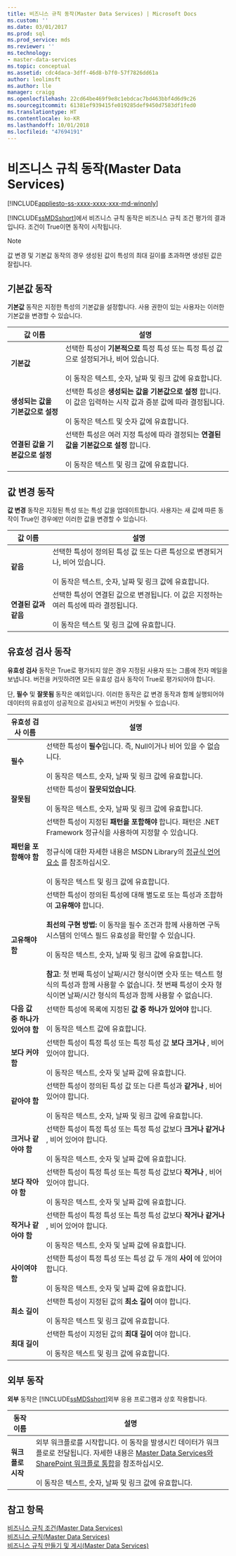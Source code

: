 ```yaml
---
title: 비즈니스 규칙 동작(Master Data Services) | Microsoft Docs
ms.custom: ''
ms.date: 03/01/2017
ms.prod: sql
ms.prod_service: mds
ms.reviewer: ''
ms.technology:
- master-data-services
ms.topic: conceptual
ms.assetid: cdc4daca-3dff-46d8-b7f0-57f7826dd61a
author: leolimsft
ms.author: lle
manager: craigg
ms.openlocfilehash: 22cd64be469f9e8c1ebdcac7bd463bbf4d6d9c26
ms.sourcegitcommit: 61381ef939415fe019285def9450d7583df1fed0
ms.translationtype: HT
ms.contentlocale: ko-KR
ms.lasthandoff: 10/01/2018
ms.locfileid: "47694191"
---
```

# <a name="business-rule-actions-master-data-services"></a>비즈니스 규칙 동작(Master Data Services)

[!INCLUDE[appliesto-ss-xxxx-xxxx-xxx-md-winonly](../includes/appliesto-ss-xxxx-xxxx-xxx-md-winonly.md)]

  [!INCLUDE[ssMDSshort](../includes/ssmdsshort-md.md)]에서 비즈니스 규칙 동작은 비즈니스 규칙 조건 평가의 결과입니다. 조건이 True이면 동작이 시작됩니다.  
  
> [!NOTE]  
>  값 변경 및 기본값 동작의 경우 생성된 값이 특성의 최대 길이를 초과하면 생성된 값은 잘립니다.  
  
## <a name="default-value-actions"></a>기본값 동작  
 **기본값** 동작은 지정한 특성의 기본값을 설정합니다. 사용 권한이 있는 사용자는 이러한 기본값을 변경할 수 있습니다.  
  
|값 이름|설명|  
|----------------|-----------------|  
|**기본값**|선택한 특성이 **기본적으로** 특정 특성 또는 특정 특성 값으로 설정되거나, 비어 있습니다.<br /><br /> 이 동작은 텍스트, 숫자, 날짜 및 링크 값에 유효합니다.|  
|**생성되는 값을 기본값으로 설정**|선택한 특성은 **생성되는 값을 기본값으로 설정** 합니다. 이 값은 입력하는 시작 값과 증분 값에 따라 결정됩니다.<br /><br /> 이 동작은 텍스트 및 숫자 값에 유효합니다.|  
|**연결된 값을 기본값으로 설정**|선택한 특성은 여러 지정 특성에 따라 결정되는 **연결된 값을 기본값으로 설정** 합니다.<br /><br /> 이 동작은 텍스트 및 링크 값에 유효합니다.|  
  
## <a name="change-value-actions"></a>값 변경 동작  
 **값 변경** 동작은 지정된 특성 또는 특성 값을 업데이트합니다. 사용자는 새 값에 따른 동작이 True인 경우에만 이러한 값을 변경할 수 있습니다.  
  
|값 이름|설명|  
|----------------|-----------------|  
|**같음**|선택한 특성이 정의된 특성 값 또는 다른 특성으로 변경되거나, 비어 있습니다.<br /><br /> 이 동작은 텍스트, 숫자, 날짜 및 링크 값에 유효합니다.|  
|**연결된 값과 같음**|선택한 특성이 연결된 값으로 변경됩니다. 이 값은 지정하는 여러 특성에 따라 결정됩니다.<br /><br /> 이 동작은 텍스트 및 링크 값에 유효합니다.|  
  
## <a name="validation-actions"></a>유효성 검사 동작  
 **유효성 검사** 동작은 True로 평가되지 않은 경우 지정된 사용자 또는 그룹에 전자 메일을 보냅니다. 버전을 커밋하려면 모든 유효성 검사 동작이 True로 평가되어야 합니다.  
  
 단, **필수** 및 **잘못됨** 동작은 예외입니다. 이러한 동작은 값 변경 동작과 함께 실행되어야 데이터의 유효성이 성공적으로 검사되고 버전이 커밋될 수 있습니다.  
  
|유효성 검사 이름|설명|  
|---------------------|-----------------|  
|**필수**|선택한 특성이 **필수**입니다. 즉, Null이거나 비어 있을 수 없습니다.<br /><br /> 이 동작은 텍스트, 숫자, 날짜 및 링크 값에 유효합니다.|  
|**잘못됨**|선택한 특성이 **잘못되었습니다**.<br /><br /> 이 동작은 텍스트, 숫자, 날짜 및 링크 값에 유효합니다.|  
|**패턴을 포함해야 함**|선택한 특성이 지정된 **패턴을 포함해야** 합니다. 패턴은 .NET Framework 정규식을 사용하여 지정할 수 있습니다.<br /><br /> 정규식에 대한 자세한 내용은 MSDN Library의 [정규식 언어 요소](http://go.microsoft.com/fwlink/?LinkId=164401) 를 참조하십시오.<br /><br /> 이 동작은 텍스트 및 링크 값에 유효합니다.|  
|**고유해야 함**|선택한 특성이 정의된 특성에 대해 별도로 또는 특성과 조합하여 **고유해야** 합니다.<br /><br /> **최선의 구현 방법:** 이 동작을 필수 조건과 함께 사용하면 구독 시스템의 인덱스 필드 유효성을 확인할 수 있습니다.<br /><br /> 이 동작은 텍스트, 숫자, 날짜 및 링크 값에 유효합니다.<br /><br /> **참고**: 첫 번째 특성이 날짜/시간 형식이면 숫자 또는 텍스트 형식의 특성과 함께 사용할 수 없습니다. 첫 번째 특성이 숫자 형식이면 날짜/시간 형식의 특성과 함께 사용할 수 없습니다.|  
|**다음 값 중 하나가 있어야 함**|선택한 특성에 목록에 지정된 **값 중 하나가 있어야** 합니다.<br /><br /> 이 동작은 텍스트 값에 유효합니다.|  
|**보다 커야 함**|선택한 특성이 특정 특성 또는 특정 특성 값 **보다 크거나** , 비어 있어야 합니다.<br /><br /> 이 동작은 텍스트, 숫자 및 날짜 값에 유효합니다.|  
|**같아야 함**|선택한 특성이 정의된 특성 값 또는 다른 특성과 **같거나** , 비어 있어야 합니다.<br /><br /> 이 동작은 텍스트, 숫자, 날짜 및 링크 값에 유효합니다.|  
|**크거나 같아야 함**|선택한 특성이 특정 특성 또는 특정 특성 값보다 **크거나 같거나** , 비어 있어야 합니다.<br /><br /> 이 동작은 텍스트, 숫자 및 날짜 값에 유효합니다.|  
|**보다 작아야 함**|선택한 특성이 특정 특성 또는 특정 특성 값보다 **작거나** , 비어 있어야 합니다.<br /><br /> 이 동작은 텍스트, 숫자 및 날짜 값에 유효합니다.|  
|**작거나 같아야 함**|선택한 특성이 특정 특성 또는 특정 특성 값보다 **작거나 같거나** , 비어 있어야 합니다.<br /><br /> 이 동작은 텍스트, 숫자 및 날짜 값에 유효합니다.|  
|**사이여야 함**|선택한 특성이 특정 특성 또는 특성 값 두 개의 **사이** 에 있어야 합니다.<br /><br /> 이 동작은 텍스트, 숫자 및 날짜 값에 유효합니다.|  
|**최소 길이**|선택한 특성이 지정된 값의 **최소 길이** 여야 합니다.<br /><br /> 이 동작은 텍스트 및 링크 값에 유효합니다.|  
|**최대 길이**|선택한 특성이 지정된 값의 **최대 길이** 여야 합니다.<br /><br /> 이 동작은 텍스트 및 링크 값에 유효합니다.|  
  
## <a name="external-action"></a>외부 동작  
 **외부** 동작은 [!INCLUDE[ssMDSshort](../includes/ssmdsshort-md.md)]외부 응용 프로그램과 상호 작용합니다.  
  
|동작 이름|설명|  
|-----------------|-----------------|  
|**워크플로 시작**|외부 워크플로를 시작합니다. 이 동작을 발생시킨 데이터가 워크플로로 전달됩니다. 자세한 내용은 [Master Data Services와 SharePoint 워크플로 통합](http://msdn.microsoft.com/library/gg690195.aspx)을 참조하십시오.<br /><br /> 이 동작은 텍스트, 숫자, 날짜 및 링크 값에 유효합니다.|  
  
## <a name="see-also"></a>참고 항목  
 [비즈니스 규칙 조건&#40;Master Data Services&#41;](../master-data-services/business-rule-conditions-master-data-services.md)   
 [비즈니스 규칙&#40;Master Data Services&#41;](../master-data-services/business-rules-master-data-services.md)   
 [비즈니스 규칙 만들기 및 게시&#40;Master Data Services&#41;](../master-data-services/create-and-publish-a-business-rule-master-data-services.md)  
  
  
